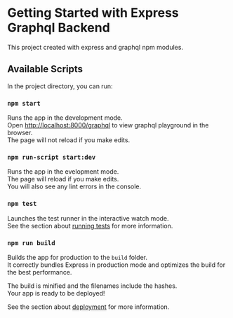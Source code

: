 # Getting Started with Express Graphql Backend

This project created with express and graphql npm modules.

## Available Scripts

In the project directory, you can run:

### `npm start`

Runs the app in the development mode.\
Open [http://localhost:8000/graphql](http://localhost:8000/graphql) to view graphql playground in the browser.\
The page will not reload if you make edits.

### `npm run-script start:dev`

Runs the app in the evelopment mode.\
The page will reload if you make edits.\
You will also see any lint errors in the console.

### `npm test`

Launches the test runner in the interactive watch mode.\
See the section about [running tests](https://www.apollographql.com/docs/apollo-server/testing/testing/) for more information.

### `npm run build`

Builds the app for production to the `build` folder.\
It correctly bundles Express in production mode and optimizes the build for the best performance.

The build is minified and the filenames include the hashes.\
Your app is ready to be deployed!

See the section about [deployment](https://developer.mozilla.org/en-US/docs/Learn/Server-side/Express_Nodejs/deployment) for more information.
